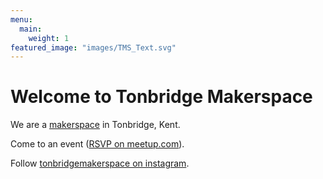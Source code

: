 ```yaml
---
menu:
  main:
    weight: 1
featured_image: "images/TMS_Text.svg"
---
```


# Welcome to Tonbridge Makerspace

We are a [makerspace](https://www.gov.uk/government/publications/libraries-and-makerspaces/libraries-and-makerspaces) in Tonbridge, Kent.

Come to an event ([RSVP on meetup.com](https://www.meetup.com/tonbridge-maker-space-meetup/)).

Follow [tonbridgemakerspace on instagram](https://www.instagram.com/tonbridgemakerspace/).
